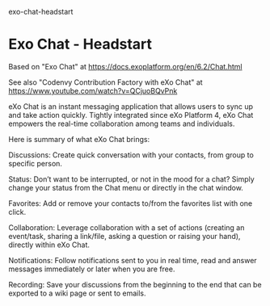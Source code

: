 exo-chat-headstart
# Exo Chat - Headstart

Based on "Exo Chat" at https://docs.exoplatform.org/en/6.2/Chat.html

See also "Codenvy Contribution Factory with eXo Chat" at https://www.youtube.com/watch?v=QCjuoBQvPnk

eXo Chat is an instant messaging application that allows users to sync up and take action quickly. Tightly integrated since eXo Platform 4, eXo Chat empowers the real-time collaboration among teams and individuals.

Here is summary of what eXo Chat brings:

Discussions: Create quick conversation with your contacts, from group to specific person.

Status: Don’t want to be interrupted, or not in the mood for a chat? Simply change your status from the Chat menu or directly in the chat window.

Favorites: Add or remove your contacts to/from the favorites list with one click.

Collaboration: Leverage collaboration with a set of actions (creating an event/task, sharing a link/file, asking a question or raising your hand), directly within eXo Chat.

Notifications: Follow notifications sent to you in real time, read and answer messages immediately or later when you are free.

Recording: Save your discussions from the beginning to the end that can be exported to a wiki page or sent to emails.
